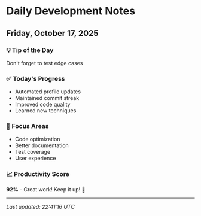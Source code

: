 # Daily Development Notes

## Friday, October 17, 2025

### 💡 Tip of the Day
Don't forget to test edge cases

### ✅ Today's Progress
- Automated profile updates
- Maintained commit streak
- Improved code quality
- Learned new techniques

### 🎯 Focus Areas
- Code optimization
- Better documentation
- Test coverage
- User experience

### 📈 Productivity Score
**92%** - Great work! Keep it up! 🎉

---
*Last updated: 22:41:16 UTC*
